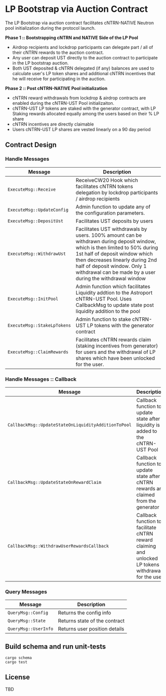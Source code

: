 # LP Bootstrap via Auction Contract

The LP Bootstrap via auction contract facilitates cNTRN-NATIVE Neutron pool initialization during the protocol launch.

**Phase 1 :: Bootstrapping cNTRN and NATIVE Side of the LP Pool**

- Airdrop recipients and lockdrop participants can delegate part / all of their cNTRN rewards to the auction contract.
- Any user can deposit UST directly to the auction contract to participate in the LP bootstrap auction.
- Both UST deposited & cNTRN delegated (if any) balances are used to calculate user's LP token shares and additional cNTRN incentives that he will receive for participating in the auction.

**Phase 2 :: Post cNTRN-NATIVE Pool initialization**

- cNTRN reward withdrawals from lockdrop & airdrop contracts are enabled during the cNTRN-UST Pool initializaiton.
- cNTRN-UST LP tokens are staked with the generator contract, with LP Staking rewards allocated equally among the users based on their % LP share
- cNTRN incentives are directly claimable
- Users cNTRN-UST LP shares are vested linearly on a 90 day period

## Contract Design

### Handle Messages

| Message                     | Description                                                                                                                                                                                                                                                                                    |
|-----------------------------|------------------------------------------------------------------------------------------------------------------------------------------------------------------------------------------------------------------------------------------------------------------------------------------------|
| `ExecuteMsg::Receive`       | ReceiveCW20 Hook which facilitates cNTRN tokens delegation by lockdrop participants / airdrop recipients                                                                                                                                                                                       |
| `ExecuteMsg::UpdateConfig`  | Admin function to update any of the configuration parameters.                                                                                                                                                                                                                                  |
| `ExecuteMsg::DepositUst`    | Facilitates UST deposits by users                                                                                                                                                                                                                                                              |
| `ExecuteMsg::WithdrawUst`   | Facilitates UST withdrawals by users. 100% amount can be withdrawn during deposit window, which is then limited to 50% during 1st half of deposit window which then decreases linearly during 2nd half of deposit window. Only 1 withdrawal can be made by a user during the withdrawal window |
| `ExecuteMsg::InitPool`      | Admin function which facilitates Liquidity addtion to the Astroport cNTRN-UST Pool. Uses CallbackMsg to update state post liquidity addition to the pool                                                                                                                                       |
| `ExecuteMsg::StakeLpTokens` | Admin function to stake cNTRN-UST LP tokens with the generator contract                                                                                                                                                                                                                        |
| `ExecuteMsg::ClaimRewards`  | Facilitates cNTRN rewards claim (staking incentives from generator) for users and the withdrawal of LP shares which have been unlocked for the user.                                                                                                                                           |

### Handle Messages :: Callback

| Message                                             | Description                                                                                          |
|-----------------------------------------------------|------------------------------------------------------------------------------------------------------|
| `CallbackMsg::UpdateStateOnLiquidityAdditionToPool` | Callback function to update state after liquidity is added to the cNTRN-UST Pool                     |
| `CallbackMsg::UpdateStateOnRewardClaim`             | Callback function to update state after cNTRN rewards are claimed from the generator                 |
| `CallbackMsg::WithdrawUserRewardsCallback`          | Callback function to facilitate cNTRN reward claiming and unlocked LP tokens withdrawal for the user |

### Query Messages

| Message              | Description                   |
|----------------------|-------------------------------|
| `QueryMsg::Config`   | Returns the config info       |
| `QueryMsg::State`    | Returns state of the contract |
| `QueryMsg::UserInfo` | Returns user position details |

## Build schema and run unit-tests

```
cargo schema
cargo test
```

## License

TBD
